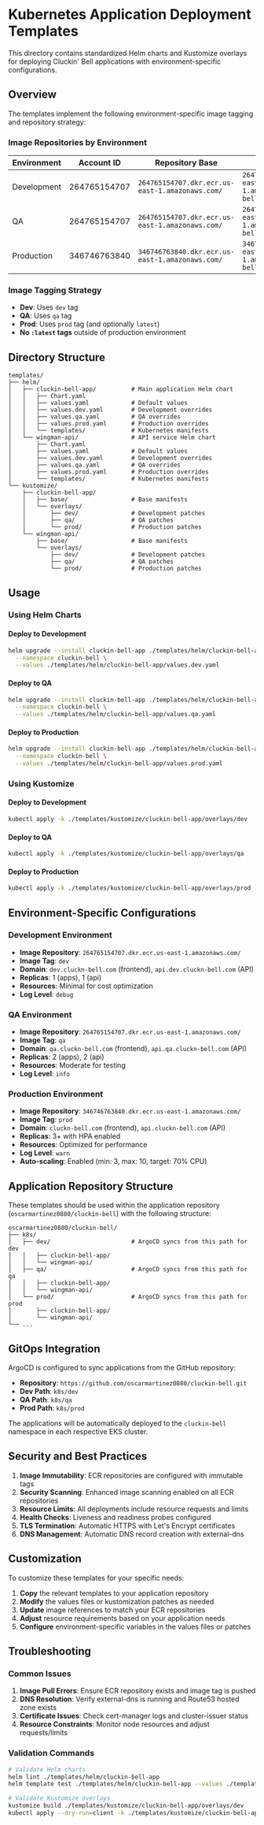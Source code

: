 # Kubernetes Application Deployment Templates

This directory contains standardized Helm charts and Kustomize overlays for deploying Cluckin' Bell applications with environment-specific configurations.

## Overview

The templates implement the following environment-specific image tagging and repository strategy:

### Image Repositories by Environment

| Environment | Account ID | Repository Base | Example |
|-------------|------------|-----------------|---------|
| Development | 264765154707 | `264765154707.dkr.ecr.us-east-1.amazonaws.com/` | `264765154707.dkr.ecr.us-east-1.amazonaws.com/cluckin-bell-app:dev` |
| QA | 264765154707 | `264765154707.dkr.ecr.us-east-1.amazonaws.com/` | `264765154707.dkr.ecr.us-east-1.amazonaws.com/cluckin-bell-app:qa` |
| Production | 346746763840 | `346746763840.dkr.ecr.us-east-1.amazonaws.com/` | `346746763840.dkr.ecr.us-east-1.amazonaws.com/cluckin-bell-app:prod` |

### Image Tagging Strategy

- **Dev**: Uses `dev` tag
- **QA**: Uses `qa` tag  
- **Prod**: Uses `prod` tag (and optionally `latest`)
- **No `:latest` tags** outside of production environment

## Directory Structure

```
templates/
├── helm/
│   ├── cluckin-bell-app/          # Main application Helm chart
│   │   ├── Chart.yaml
│   │   ├── values.yaml            # Default values
│   │   ├── values.dev.yaml        # Development overrides
│   │   ├── values.qa.yaml         # QA overrides
│   │   ├── values.prod.yaml       # Production overrides
│   │   └── templates/             # Kubernetes manifests
│   └── wingman-api/               # API service Helm chart
│       ├── Chart.yaml
│       ├── values.yaml            # Default values
│       ├── values.dev.yaml        # Development overrides
│       ├── values.qa.yaml         # QA overrides
│       ├── values.prod.yaml       # Production overrides
│       └── templates/             # Kubernetes manifests
└── kustomize/
    ├── cluckin-bell-app/
    │   ├── base/                  # Base manifests
    │   └── overlays/
    │       ├── dev/               # Development patches
    │       ├── qa/                # QA patches
    │       └── prod/              # Production patches
    └── wingman-api/
        ├── base/                  # Base manifests
        └── overlays/
            ├── dev/               # Development patches
            ├── qa/                # QA patches
            └── prod/              # Production patches
```

## Usage

### Using Helm Charts

#### Deploy to Development
```bash
helm upgrade --install cluckin-bell-app ./templates/helm/cluckin-bell-app \
  --namespace cluckin-bell \
  --values ./templates/helm/cluckin-bell-app/values.dev.yaml
```

#### Deploy to QA
```bash
helm upgrade --install cluckin-bell-app ./templates/helm/cluckin-bell-app \
  --namespace cluckin-bell \
  --values ./templates/helm/cluckin-bell-app/values.qa.yaml
```

#### Deploy to Production
```bash
helm upgrade --install cluckin-bell-app ./templates/helm/cluckin-bell-app \
  --namespace cluckin-bell \
  --values ./templates/helm/cluckin-bell-app/values.prod.yaml
```

### Using Kustomize

#### Deploy to Development
```bash
kubectl apply -k ./templates/kustomize/cluckin-bell-app/overlays/dev
```

#### Deploy to QA
```bash
kubectl apply -k ./templates/kustomize/cluckin-bell-app/overlays/qa
```

#### Deploy to Production
```bash
kubectl apply -k ./templates/kustomize/cluckin-bell-app/overlays/prod
```

## Environment-Specific Configurations

### Development Environment
- **Image Repository**: `264765154707.dkr.ecr.us-east-1.amazonaws.com/`
- **Image Tag**: `dev`
- **Domain**: `dev.cluckn-bell.com` (frontend), `api.dev.cluckn-bell.com` (API)
- **Replicas**: 1 (apps), 1 (api)
- **Resources**: Minimal for cost optimization
- **Log Level**: `debug`

### QA Environment  
- **Image Repository**: `264765154707.dkr.ecr.us-east-1.amazonaws.com/`
- **Image Tag**: `qa`
- **Domain**: `qa.cluckn-bell.com` (frontend), `api.qa.cluckn-bell.com` (API)
- **Replicas**: 2 (apps), 2 (api)
- **Resources**: Moderate for testing
- **Log Level**: `info`

### Production Environment
- **Image Repository**: `346746763840.dkr.ecr.us-east-1.amazonaws.com/`
- **Image Tag**: `prod`
- **Domain**: `cluckn-bell.com` (frontend), `api.cluckn-bell.com` (API)
- **Replicas**: 3+ with HPA enabled
- **Resources**: Optimized for performance
- **Log Level**: `warn`
- **Auto-scaling**: Enabled (min: 3, max: 10, target: 70% CPU)

## Application Repository Structure

These templates should be used within the application repository (`oscarmartinez0880/cluckin-bell`) with the following structure:

```
oscarmartinez0880/cluckin-bell/
├── k8s/
│   ├── dev/                       # ArgoCD syncs from this path for dev
│   │   ├── cluckin-bell-app/
│   │   └── wingman-api/
│   ├── qa/                        # ArgoCD syncs from this path for qa
│   │   ├── cluckin-bell-app/
│   │   └── wingman-api/
│   └── prod/                      # ArgoCD syncs from this path for prod
│       ├── cluckin-bell-app/
│       └── wingman-api/
└── ...
```

## GitOps Integration

ArgoCD is configured to sync applications from the GitHub repository:
- **Repository**: `https://github.com/oscarmartinez0880/cluckin-bell.git`
- **Dev Path**: `k8s/dev`
- **QA Path**: `k8s/qa`  
- **Prod Path**: `k8s/prod`

The applications will be automatically deployed to the `cluckin-bell` namespace in each respective EKS cluster.

## Security and Best Practices

1. **Image Immutability**: ECR repositories are configured with immutable tags
2. **Security Scanning**: Enhanced image scanning enabled on all ECR repositories
3. **Resource Limits**: All deployments include resource requests and limits
4. **Health Checks**: Liveness and readiness probes configured
5. **TLS Termination**: Automatic HTTPS with Let's Encrypt certificates
6. **DNS Management**: Automatic DNS record creation with external-dns

## Customization

To customize these templates for your specific needs:

1. **Copy** the relevant templates to your application repository
2. **Modify** the values files or kustomization patches as needed
3. **Update** image references to match your ECR repositories
4. **Adjust** resource requirements based on your application needs
5. **Configure** environment-specific variables in the values files or patches

## Troubleshooting

### Common Issues

1. **Image Pull Errors**: Ensure ECR repository exists and image tag is pushed
2. **DNS Resolution**: Verify external-dns is running and Route53 hosted zone exists
3. **Certificate Issues**: Check cert-manager logs and cluster-issuer status
4. **Resource Constraints**: Monitor node resources and adjust requests/limits

### Validation Commands

```bash
# Validate Helm charts
helm lint ./templates/helm/cluckin-bell-app
helm template test ./templates/helm/cluckin-bell-app --values ./templates/helm/cluckin-bell-app/values.dev.yaml

# Validate Kustomize overlays
kustomize build ./templates/kustomize/cluckin-bell-app/overlays/dev
kubectl apply --dry-run=client -k ./templates/kustomize/cluckin-bell-app/overlays/dev
```